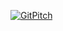 [![GitPitch](https://gitpitch.com/assets/badge.svg)](https://gitpitch.com/gitpitch/in-60-seconds/master?grs=github)
